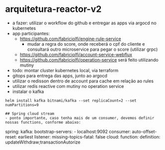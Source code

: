# arquitetura-reactor-v2
- a fazer: utilizar o workflow do github e entregar as apps via argocd no kubernetes
- app participantes:
  - https://github.com/fabriciolfj/engine-rule-service
    - mudar a regra do score, onde receberá o cpf do cliente e consultará outro microservice para pegar o score (utilizar grpc)
  - https://github.com/fabriciolfj/account-service-webflux 
  - https://github.com/fabriciolfj/operation-service será feito utilizando mutiny
- todo: montar cluster kubernetes local, via terraform
- gitops para entrega das apps, junto ao argocd
- utilizar o redisson dentro de account para cache em relação ao rules
- utilizar redis reactive com mutiny no operation service
- instalar o kafka
````
helm install kafka bitnami/kafka --set replicaCount=2 --set numPartitions=9

## Spring cloud stream
- ponto importante, caso tenha mais de um consumer, devemos definir nossas functions, conforme abaixo:

````
spring:
  kafka:
    bootstrap-servers:
      - localhost:9092
    consumer:
      auto-offset-reset: earliest
    listener:
      missing-topics-fatal: false
  cloud:
    function:
      definition: updateWithdraw;transactionAutorize
````
